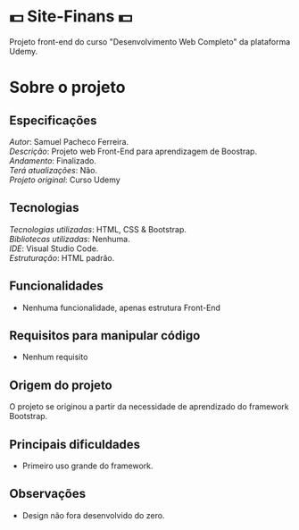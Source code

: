 # :dollar: Site-Finans :dollar:
Projeto front-end do curso "Desenvolvimento Web Completo" da plataforma Udemy.

# Sobre o projeto

## Especificações
*Autor*: Samuel Pacheco Ferreira.     
*Descrição*: Projeto web Front-End para aprendizagem de Boostrap.  
*Andamento*: Finalizado.  
*Terá atualizações*: Não.    
*Projeto original*: Curso Udemy  

## Tecnologias
*Tecnologias utilizadas*: HTML, CSS & Bootstrap.     
*Bibliotecas utilizadas*: Nenhuma.  
*IDE*: Visual Studio Code.      
*Estruturação*: HTML padrão.  

## Funcionalidades
* Nenhuma funcionalidade, apenas estrutura Front-End    

## Requisitos para manipular código
* Nenhum requisito  

## Origem do projeto
O projeto se originou a partir da necessidade de aprendizado do framework Bootstrap.    
 
## Principais dificuldades
* Primeiro uso grande do framework.  

## Observações
* Design não fora desenvolvido do zero.



